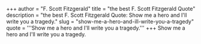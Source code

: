 +++
author = "F. Scott Fitzgerald"
title = "the best F. Scott Fitzgerald Quote"
description = "the best F. Scott Fitzgerald Quote: Show me a hero and I'll write you a tragedy."
slug = "show-me-a-hero-and-ill-write-you-a-tragedy"
quote = '''Show me a hero and I'll write you a tragedy.'''
+++
Show me a hero and I'll write you a tragedy.
